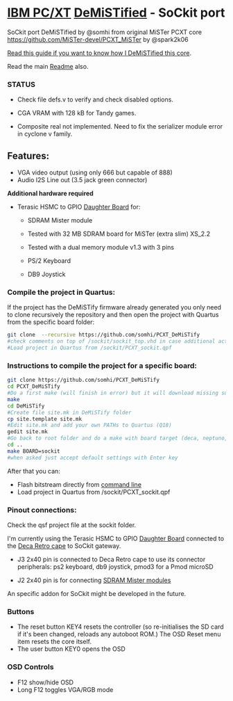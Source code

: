 # [IBM PC/XT](https://en.wikipedia.org/wiki/IBM_Personal_Computer_XT)  [DeMiSTified](https://github.com/robinsonb5/DeMiSTify) - SoCkit port

SoCkit port DeMiSTified by @somhi from original MiSTer PCXT core   https://github.com/MiSTer-devel/PCXT_MiSTer by @spark2k06

[Read this guide if you want to know how I DeMiSTified this core](https://github.com/DECAfpga/DECA_board/tree/main/Tutorials/DeMiSTify).

Read the main [Readme](https://github.com/somhi/PCXT_DeMiSTify) also.

### STATUS

* Check file defs.v to verify and check disabled options.

* CGA VRAM with 128 kB for Tandy games.

* Composite real not implemented. Need to fix the serializer module error in cyclone v family.


## **Features:**

* VGA video output (using only 666 but capable of 888)
* Audio I2S Line out (3.5 jack green connector) 


**Additional hardware required**

* Terasic HSMC to GPIO [Daughter Board](https://www.digikey.es/es/products/detail/P0033/P0033-ND/2003485) for:

  *  SDRAM Mister module 
    * Tested with 32 MB SDRAM board for MiSTer (extra slim) XS_2.2
    * Tested with a dual memory module v1.3 with 3 pins

  * PS/2 Keyboard

  * DB9 Joystick 


### Compile the project in Quartus:

If the project has the DeMiSTify firmware already generated you only need to clone recursively the repository and then open the project with Quartus from the specific board folder:

```sh
git clone  --recursive https://github.com/somhi/PCXT_DeMiSTify
#check comments on top of /sockit/sockit_top.vhd in case additional actions are needed
#Load project in Quartus from /sockit/PCXT_sockit.qpf
```

### Instructions to compile the project for a specific board:

```sh
git clone https://github.com/somhi/PCXT_DeMiSTify
cd PCXT_DeMiSTify
#Do a first make (will finish in error) but it will download missing submodules 
make
cd DeMiSTify
#Create file site.mk in DeMiSTify folder 
cp site.template site.mk
#Edit site.mk and add your own PATHs to Quartus (Q18)
gedit site.mk
#Go back to root folder and do a make with board target (deca, neptuno, uareloaded, atlas_cyc). If not specified it will compile for all targets.
cd ..
make BOARD=sockit
#when asked just accept default settings with Enter key
```

After that you can:

* Flash bitstream directly from [command line](https://github.com/DECAfpga/DECA_binaries#flash-bitstream-to-fgpa-with-quartus)
* Load project in Quartus from /sockit/PCXT_sockit.qpf

### Pinout connections:

Check the qsf  project file at the sockit folder.

I'm currently using the Terasic HSMC to GPIO [Daughter Board](https://www.digikey.es/es/products/detail/P0033/P0033-ND/2003485) connected to the [Deca Retro cape](https://github.com/somhi/DECA_retro_cape_2) to SoCkit gateway.   

* J3 2x40 pin is connected to Deca Retro cape to use its connector peripherals: ps2 keyboard, db9 joystick, pmod3 for a Pmod microSD

* J2 2x40 pin is for connecting [SDRAM Mister modules](http://modernhackers.com/128mb-sdram-board-on-de10-standard-de1-soc-and-arrow-sockit-fpga-sdram-riser/) 

An specific addon for SoCkit might be developed in the future.

### Buttons

* The reset button KEY4 resets the controller (so re-initialises the SD card if it's been changed, reloads any autoboot ROM.) The OSD Reset menu item resets the core itself.
* The user button KEY0 opens the OSD

### OSD Controls

* F12 show/hide OSD 
* Long F12 toggles VGA/RGB mode

